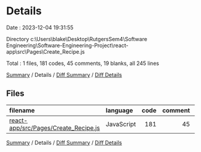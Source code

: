 # Details

Date : 2023-12-04 19:31:55

Directory c:\\Users\\blake\\Desktop\\RutgersSem4\\Software Engineering\\Software-Engineering-Project\\react-app\\src\\Pages\\Create_Recipe.js

Total : 1 files,  181 codes, 45 comments, 19 blanks, all 245 lines

[Summary](results.md) / Details / [Diff Summary](diff.md) / [Diff Details](diff-details.md)

## Files
| filename | language | code | comment | blank | total |
| :--- | :--- | ---: | ---: | ---: | ---: |
| [react-app/src/Pages/Create_Recipe.js](/react-app/src/Pages/Create_Recipe.js) | JavaScript | 181 | 45 | 19 | 245 |

[Summary](results.md) / Details / [Diff Summary](diff.md) / [Diff Details](diff-details.md)